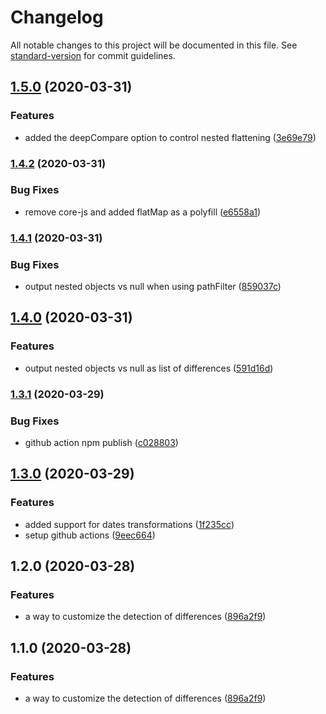 # Changelog

All notable changes to this project will be documented in this file. See [standard-version](https://github.com/conventional-changelog/standard-version) for commit guidelines.

## [1.5.0](https://github.com/matdurand/smart-diff/compare/v1.4.2...v1.5.0) (2020-03-31)


### Features

* added the deepCompare option to control nested flattening ([3e69e79](https://github.com/matdurand/smart-diff/commit/3e69e79f78b61d2e6d088ef6660cc22c52cda661))

### [1.4.2](https://github.com/matdurand/smart-diff/compare/v1.4.1...v1.4.2) (2020-03-31)


### Bug Fixes

* remove core-js and added flatMap as a polyfill ([e6558a1](https://github.com/matdurand/smart-diff/commit/e6558a10378aff6dc95c900ef4fd8fb3229a93e6))

### [1.4.1](https://github.com/matdurand/smart-diff/compare/v1.4.0...v1.4.1) (2020-03-31)


### Bug Fixes

* output nested objects vs null when using pathFilter ([859037c](https://github.com/matdurand/smart-diff/commit/859037c2043052c99b394e601e3a2af6bf3cbfd4))

## [1.4.0](https://github.com/matdurand/smart-diff/compare/v1.3.1...v1.4.0) (2020-03-31)


### Features

* output nested objects vs null as list of differences ([591d16d](https://github.com/matdurand/smart-diff/commit/591d16d25fdb0db260ae77f4188c1b8cf92b834a))

### [1.3.1](https://github.com/matdurand/smart-diff/compare/v1.3.0...v1.3.1) (2020-03-29)


### Bug Fixes

* github action npm publish ([c028803](https://github.com/matdurand/smart-diff/commit/c028803431183db85a6af803e93b31962983de71))

## [1.3.0](https://github.com/matdurand/smart-diff/compare/v1.2.0...v1.3.0) (2020-03-29)


### Features

* added support for dates transformations ([1f235cc](https://github.com/matdurand/smart-diff/commit/1f235ccc15898164a1b0bbc728f363b6edb595ae))
* setup github actions ([9eec664](https://github.com/matdurand/smart-diff/commit/9eec6646b99a61a1ebdd4e5ef1775c3fdad4268a))

## 1.2.0 (2020-03-28)


### Features

* a way to customize the detection of differences ([896a2f9](https://github.com/matdurand/smart-diff/commit/896a2f9b1157dea329ced88c18bd73fd978457dd))

## 1.1.0 (2020-03-28)


### Features

* a way to customize the detection of differences ([896a2f9](https://github.com/matdurand/smart-diff/commit/896a2f9b1157dea329ced88c18bd73fd978457dd))
